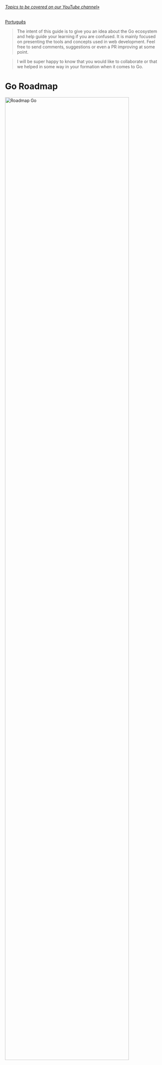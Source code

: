 ###### [Topics to be covered on our YouTube channel»](https://www.youtube.com/user/jeffotoni)

[Português](./README_ptbr.md![image](https://user-images.githubusercontent.com/1092879/162102366-3ed90f83-6c79-4eed-afb5-4bd19866dbe9.png))

> The intent of this guide is to give you an idea about the Go ecosystem and help guide your learning if you are confused. It is mainly focused on presenting the tools and concepts used in web development. Feel free to send comments, suggestions or even a PR improving at some point. 

> I will be super happy to know that you would like to collaborate or that we helped in some way in your formation when it comes to Go.

# Go Roadmap

<img src="groadmap.png" alt="Roadmap Go" style="height: 90%; width:90%;"/>

<object data="groadmap.pdf" type="application/pdf" width="80%" height="80%">
    <embed src="groadmap.pdf">
        <p>This browser does not support PDFs. Please download the PDF to view it: <a href="groadmap.pdf">Download PDF</a>.</p>
    </embed>
</object>

# Sumary

1. Basic & Intermediate Concepts
    - generics / [T any](s []T)   
    - constants
    - variables
    - iota
    - func init
    - types
    - funcs 
    - variadic 
    - return multiples values
    - closures/anonymous functions
    - array
    - slice
    - for
    - switch 
    - if 
    - else
    - range
    - make
    - new
    - maps
    - pointers
    - structs
    - methods
    - type interface
    - interface{}
    - defer
    - error 
    - panic
    - recover

2. Goroutines
    - channel
    - channel buffer
    - select
    - sync.Mutex
    - sync.Map
    - sync.WaitGroup
    - sync.Pool

3. Runtime
    - runtime.GOMAXPROCS
    - runtime.NumCPU()   
    - runtime.NumGoroutine()
    
4. go
    - go test
        - go test -v
        - go test -run ^NameFunc$
        - go test -coverprofile
        - go test ../../
        - go test -bench . -benchmem
        - go test -fuzz=Fuzz

    - go build & go run .
        - go run .
        - go run -race .
        - CGO_ENABLED=0 go build
        - go build -ldflags="-s -w"
        - go build -gcflags '-m -l'
        - GOOS=linux GOARCH=amd64 go build
        - go build GOARCH=wasm GOOS=js go build
        - go build -gcflags -S
        - go help buildmode
        - go build -buildmode=plugin

    - go install golang.org/x/website/tour@latest

5. Modules
    - package & import
        - import ..
        - import "fml"
        - import "my-pkg/util"
        - package mypkg

    - go.mod, go.sum
    - go mod init, go mod tidy
    - go mod vendor, go mod download
    - go env, GO111MODULE=on, GOARCH=amd64
    - GOPRIVATE, GOPROXY, GOSUMDB

6. Patterns
    - Build
    - Factory Method
    - Abstract Factory
    - Adapter
    - Bridge
    - Facade
    - Composite
    - Decorator
    - Prototype
    - Singleton
    - Template Method

7. fasthttp
    - Frameworks
        - [Fiber](https://github.com/gofiber/fiber)
        - [Gramework](https://github.com/gramework/gramework)

    - Middleware
        - Iu
        - fiber-middleware

    - Routing
        - [fasthttp-routing](https://github.com/qiangxue/fasthttp-routing)
        - [atreugo](https://github.com/savsgio/atreugo)

    - Websocket
        - fast-http-socket
        - [fastws](https://github.com/dgrr/fastws)

8. net/http
   - Server
        - http.NewServeMux
        - http.Server
        - http.HandlerFunc
        - http.HandleFunc
        - http.Handle
        - http.Handler
        - http.Status
        - next.ServeHTTP
        - ListenAndServe
        - ListenAndServeTLS
        - http.FileServer
        - http.Dir
        - http.StripPrefix
        - Embed
        - http.FS
        - html/template
            - template.ParseFiles
            - template.Parse
            - template.ParseFS
            - template.New
            - template.Must
            - template.Execute
            - template.ExecuteTemplate

    82. Client
        - http.Transport
        - http.Client
        - http.Get
        - http.Post
        - http.PostForm
        - ioutil.ReadAll(r io.Reader)
        - http.NewRequest
        - http.NewRequestContext
        - Context.WithCancel

    83. Web Frameworks
        - [gin](https://github.com/gin-gonic/gin)
        - [echo](https://github.com/labstack/echo)
        - [beego](https://github.com/beego/beego)
        - [iris](https://github.com/kataras/iris)
        - [martini](https://github.com/go-martini/martini)
        - gocraft
        - [revel](https://github.com/revel/revel)
        - [buffalo](https://github.com/gobuffalo/buffalo)
        - [chi](https://github.com/go-chi/chi)
        - [macaron](https://github.com/go-macaron/macaron)
        - [webgo](https://github.com/bnkamalesh/webgo)

    84. Routers
        - [alien](https://github.com/gernest/alien)
        - [bellt](https://github.com/GuilhermeCaruso/bellt)
        - [bone](https://github.com/go-zoo/bone)
        - [bxog](https://github.com/claygod/Bxog)
        - [goroute](https://github.com/cloudfoundry/gorouter)
        - [httprouter](https://github.com/julienschmidt/httprouter)
        - [httptreemux](https://github.com/dimfeld/httptreemux)
        - [gorilla/mux](https://github.com/gorilla/mux)
        - [ozzo-routing](https://github.com/go-ozzo/ozzo-routing)
        - pure
        - [siesta](https://github.com/VividCortex/siesta)
        - [vestigo](https://github.com/husobee/vestigo)
        - [xmux](https://github.com/rs/xmux)
        - [xujiajun/gorouter](https://github.com/xujiajun/gorouter)

    85. Middlewares
        - [negroni](https://github.com/urfave/negroni)
        - [muxchain](https://github.com/stephens2424/muxchain)
        - [go-wrap](https://github.com/hexdigest/gowrap)
        - [interpose](https://github.com/carbocation/interpose)
        - [rye](https://github.com/InVisionApp/rye)
        - Middeware libs
            - CORS
            - rate limit
            - logging
            - metrics
            - auth
            - tracing
            - limiter
            - jwt
            - logger
            - cache
            - Instrumentation
                - [Prometheus](https://github.com/prometheus/prometheus)
                - [Datadog](https://github.com/DataDog/datadog-agent)
                - [New Relic](https://github.com/newrelic/go-agent)
                - [loggly](https://github.com/segmentio/go-loggly)

9. Previous Knowledge
    - [git](https://git-scm.com/)
        - git init
        - git add .
        - git commit 
        - git push
        - git merge
        - git rebase
        - git log
        - git diff
        - git show
        - git clone

    - [docker](https://www.docker.com/)
        - docker run
        - docker build
        - docker images
        - docker push
        - docker login
        - docker ps -a

    - [docker-compose](https://docs.docker.com/compose/)
    - [sql basic syntax](https://www.w3schools.com/sql/sql_syntax.asp)
    - [openssl](https://www.openssl.org/)
    - ssh-keygen
    - https/http
    - [tls/mtls](https://www.cloudflare.com/learning/access-management/what-is-mutual-tls/)

    - Relational
        - [PostgreSQL](https://www.postgresql.org/)
        - [MySql](https://www.mysql.com/)
        - [SqlServer](https://www.microsoft.com/sql-server/sql-server-2019)
        - [Oracle](https://www.oracle.com/br/database/)
        - [MariaDB](https://mariadb.org/)

    - NoSql
        - [MongoDB](https://www.mongodb.com)
        - [Cassandra](https://cassandra.apache.org/_/index.html)
        - [RavenDB](https://ravendb.net/)
        - [RethinkDB](https://rethinkdb.com/)
        - [CouchDB](https://couchdb.apache.org/)
        - [CockroachDB](https://www.cockroachlabs.com/)
        - [Redis](https://redis.io/)
        - [Elasticsearch](https://www.elastic.co/what-is/elasticsearch)
        - [ArangoDB](https://www.arangodb.com/)

    - Queue
        - [RabbitMQ](https://www.rabbitmq.com/)
        - [KubeMQ](https://kubemq.io/)
        - [SQS Aws](https://aws.amazon.com/sqs/)
        - [Pub/Sub Google Cloud](https://cloud.google.com/pubsub)
        - [Beanstalk](https://aws.amazon.com/elasticbeanstalk/)
        - [ActiveMQ](https://activemq.apache.org/)

    - Stream
        - [Kafka](https://kafka.apache.org/)
        - [Redpanda](https://redpanda.com/)
        - [KubeMQ](https://kubemq.io/)
        - [Nats](https://nats.io/)
        - [Kinesis Aws](https://aws.amazon.com/kinesis/)

    - Protocols
        - Applications
            - [gRPC](https://grpc.io/)
            - [rpc](https://en.wikipedia.org/wiki/Remote_procedure_call)
            - [xml-rpc](https://en.wikipedia.org/wiki/XML-RPC)
            - [WebSocket](https://developer.mozilla.org/docs/Web/API/WebSockets_API)
        - Serialization
            - [Protobuf Buffer](https://developers.google.com/protocol-buffers)
            - [gob](https://go.dev/blog/gob)
            - [msgpack](https://msgpack.org/)
            - [bson](https://www.mongodb.com/docs/manual/reference/bson-types/)
            - [Avro](https://avro.apache.org/)
            - [Thrift](https://thrift.apache.org/)
            - [json](https://www.json.org/json-en.html)
            - [xml](https://pt.wikipedia.org/wiki/XML)
        - [tcp](https://en.wikipedia.org/wiki/Transmission_Control_Protocol)
        - [udp](https://en.wikipedia.org/wiki/User_Datagram_Protocol)
        - [http](https://developer.mozilla.org/docs/Web/HTTP/Overview)
        - [http2](https://developers.google.com/web/fundamentals/performance/http2)
        - [http3](https://en.wikipedia.org/wiki/HTTP/3)
        - [MQTT](https://mqtt.org/)
